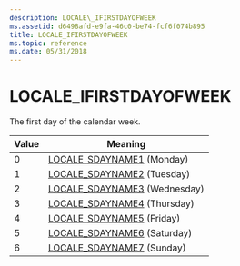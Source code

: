 ```yaml
---
description: LOCALE\_IFIRSTDAYOFWEEK
ms.assetid: d6498afd-e9fa-46c0-be74-fcf6f074b895
title: LOCALE_IFIRSTDAYOFWEEK
ms.topic: reference
ms.date: 05/31/2018
---
```


# LOCALE\_IFIRSTDAYOFWEEK

The first day of the calendar week.



| Value | Meaning                                                        |
|-------|----------------------------------------------------------------|
| 0     | [LOCALE\_SDAYNAME1](locale-sdayname-constants.md) (Monday)    |
| 1     | [LOCALE\_SDAYNAME2](locale-sdayname-constants.md) (Tuesday)   |
| 2     | [LOCALE\_SDAYNAME3](locale-sdayname-constants.md) (Wednesday) |
| 3     | [LOCALE\_SDAYNAME4](locale-sdayname-constants.md) (Thursday)  |
| 4     | [LOCALE\_SDAYNAME5](locale-sdayname-constants.md) (Friday)    |
| 5     | [LOCALE\_SDAYNAME6](locale-sdayname-constants.md) (Saturday)  |
| 6     | [LOCALE\_SDAYNAME7](locale-sdayname-constants.md) (Sunday)    |



 

 

 



